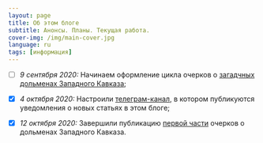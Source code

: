 ```yaml
---
layout: page
title: Об этом блоге
subtitle: Анонсы. Планы. Текущая работа.
cover-img: /img/main-cover.jpg
language: ru
tags: [информация]
---
```

- [ ] _9 сентября 2020:_ Начинаем оформление цикла очерков о [загадчных дольменах Западного Кавказа](/../mysteries-dolmens-intro/);  
- [X] _4 октября 2020:_ Настроили [телеграм-канал][a85077ec], в котором публикуются уведомления о новых статьях в этом блоге;  
- [X] _12 октября 2020:_ Завершили публикацию [первой части][fc339afa] очерков о дольменах Западного Кавказа.  


  [a85077ec]: /../telegram "Информационный канал в поддержку этого блога"
  [fc339afa]: /../index-dolmens/#ch1 "Оглавление к циклу очерков о дольменах Западного Кавказа"
